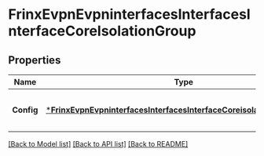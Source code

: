 # FrinxEvpnEvpninterfacesInterfacesInterfaceCoreIsolationGroup

## Properties
Name | Type | Description | Notes
------------ | ------------- | ------------- | -------------
**Config** | [***FrinxEvpnEvpninterfacesInterfacesInterfaceCoreisolationgroupConfig**](frinx.evpn.evpninterfaces.interfaces.interface.coreisolationgroup.Config.md) | Optional[Config data of core isolation group] REF:Optional.empty | [optional] [default to null]

[[Back to Model list]](../README.md#documentation-for-models) [[Back to API list]](../README.md#documentation-for-api-endpoints) [[Back to README]](../README.md)


